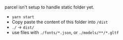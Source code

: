 parcel isn't setup to handle static folder yet.

- `yarn start`
- Copy paste the content of this folder into `/dist`
- `./` -> `dist/`
- use files with `./fonts/*.json`, or `./models/**/*.gltf`